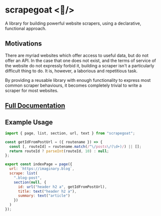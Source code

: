 # scrapegoat <🐐/>

A library for building powerful website scrapers, using a declarative, functional approach.

## Motivations

There are myriad websites which offer access to useful data, but do not offer an API.
In the case that one does not exist, and the terms of service of the website do not expressly forbid it,
building a scraper isn't a particularly difficult thing to do. It is, however, a laborious and repetitious task.

By providing a reusable library with enough functionality to express most common scraper behaviours,
it becomes completely trivial to write a scraper for most websites.

## [Full Documentation](https://scrapegoat.now.sh/)

## Example Usage

```js
import { page, list, section, url, text } from "scrapegoat";

const getIdFromPostUrl = ({ routename }) => {
  const [, routeId] = routename.match(/^\/posts\/(\d+)/) || [];
  return routeId ? parseInt(routeId, 10) : null;
};

export const indexPage = page({
  url: `https://imaginary.blog`,
  scrape: list(
    ".blog-post",
    section(null, {
      id: url("header h2 a", getIdFromPostUrl),
      title: text("header h2 a"),
      summary: text("article")
    })
  )
});
```
